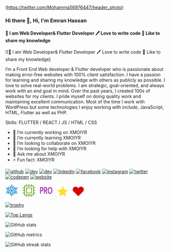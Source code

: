 (https://twitter.com/Mohamma56976447/header_photo)

### Hi there 👋, Hi, I'm Emran Hassan
#### 👑 I am Web Developer& Flutter Developer 🖊️ Love to write code 🎤 Like to share my knowledge
![👑 I am Web Developer& Flutter Developer 🖊️ Love to write code 🎤 Like to share my knowledge]

I’m a Front End Web developer & Flutter developer who is passionate about making error-free websites with 100% client satisfaction. I have a passion for learning and sharing my knowledge with others as publicly as possible. I love to solve real-world problems. I am strategic, goal-oriented, and always work with an end goal in mind. Over the past years, I created 100s of websites for my clients. I pride myself on doing quality work and maintaining excellent communication. Most of the time I work with WordPress but some technologies I enjoy working with include, JavaScript, HTML, Flutter as well as PHP.

Skills: FLUTTER / REACT / JS / HTML / CSS

- 🔭 I’m currently working on XMOIYR 
- 🌱 I’m currently learning XMOIYR 
- 👯 I’m looking to collaborate on XMOIYR 
- 🤔 I’m looking for help with XMOIYR 
- 💬 Ask me about XMOIYR 
- ⚡ Fun fact: XMOIYR 


[<img src='https://cdn.jsdelivr.net/npm/simple-icons@3.0.1/icons/github.svg' alt='github' height='40'>](https://github.com/Emranhassan99)  [<img src='https://cdn.jsdelivr.net/npm/simple-icons@3.0.1/icons/dev-dot-to.svg' alt='dev' height='40'>](https://dev.to/Emranhassan99)  [<img src='https://cdn.jsdelivr.net/npm/simple-icons@3.0.1/icons/hashnode.svg' alt='dev' height='40'>](Emranhassan99)  [<img src='https://cdn.jsdelivr.net/npm/simple-icons@3.0.1/icons/linkedin.svg' alt='linkedin' height='40'>](https://www.linkedin.com/in/mohammad-emran-hassan-86835820b/)  [<img src='https://cdn.jsdelivr.net/npm/simple-icons@3.0.1/icons/facebook.svg' alt='facebook' height='40'>](https://www.facebook.com/Md.emran.hassan.99)  [<img src='https://cdn.jsdelivr.net/npm/simple-icons@3.0.1/icons/instagram.svg' alt='instagram' height='40'>](https://www.instagram.com/mohammad_emran_hassan/)  [<img src='https://cdn.jsdelivr.net/npm/simple-icons@3.0.1/icons/twitter.svg' alt='twitter' height='40'>](https://twitter.com/Mohamma56976447)  [<img src='https://cdn.jsdelivr.net/npm/simple-icons@3.0.1/icons/codepen.svg' alt='codepen' height='40'>](https://codepen.io/Mohamma56976447)  [<img src='https://cdn.jsdelivr.net/npm/simple-icons@3.0.1/icons/icloud.svg' alt='website' height='40'>](https://sites.google.com/view/emran-hassan)  

<a href='https://archiveprogram.github.com/'><img src='https://raw.githubusercontent.com/acervenky/animated-github-badges/master/assets/acbadge.gif' width='40' height='40'></a> <a href='https://docs.github.com/en/developers'><img src='https://raw.githubusercontent.com/acervenky/animated-github-badges/master/assets/devbadge.gif' width='40' height='40'></a> <a href='https://github.com/pricing'><img src='https://raw.githubusercontent.com/acervenky/animated-github-badges/master/assets/pro.gif' width='40' height='40'></a> <a href='https://stars.github.com/'><img src='https://raw.githubusercontent.com/acervenky/animated-github-badges/master/assets/starbadge.gif' width='35' height='35'></a> <a href='https://docs.github.com/en/github/supporting-the-open-source-community-with-github-sponsors'><img src='https://raw.githubusercontent.com/acervenky/animated-github-badges/master/assets/sponsorbadge.gif' width='35' height='35'></a> 

[![trophy](https://github-profile-trophy.vercel.app/?username=Emranhassan99)](https://github.com/ryo-ma/github-profile-trophy)

[![Top Langs](https://github-readme-stats.vercel.app/api/top-langs/?username=Emranhassan99)](https://github.com/anuraghazra/github-readme-stats)

![GitHub stats](https://github-readme-stats.vercel.app/api?username=Emranhassan99&show_icons=true&count_private=true)  

![GitHub metrics](https://metrics.lecoq.io/Emranhassan99)  

![GitHub streak stats](https://github-readme-streak-stats.herokuapp.com/?user=Emranhassan99)  

